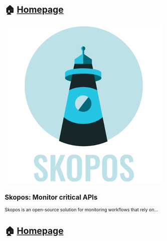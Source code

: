 # 🏠 [Homepage](https://skopos-monitoring.github.io/)

<p align="center">
  <img src="images/logos/SKOPOS_logo_inverted.png" />
</p>
<h2>Skopos: Monitor critical APIs</h2>

Skopos is an open-source solution for monitoring workflows that rely on... 

# 🏠 [Homepage](https://skopos-monitoring.github.io/)
